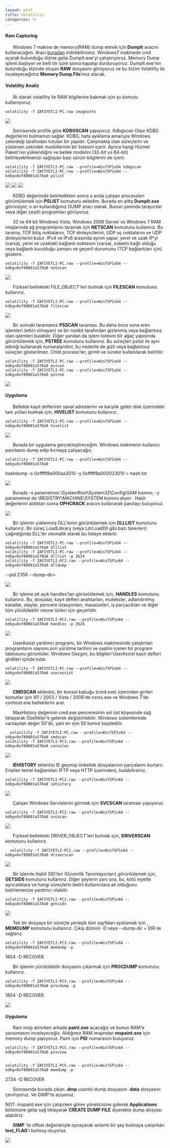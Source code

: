 ```yaml
---
layout: post
title: Volatility
categories: tr
---
```







<h4>Ram Capturing</h4>

&nbsp;&nbsp;&nbsp;&nbsp;&nbsp;&nbsp;Windows 7 makine de memory(RAM) dump etmek için <strong>DumpIt</strong> aracını kullanacağım. 
Aracı <a href ="https://www.downloadcrew.com/article/23854-dumpit">buradan</a> indirebilirsiniz.
Windows7 makinede cmd açarak bulunduğu dizine gelip DumpIt.exe'yi çalıştırıyoruz. Memory
Dump işlemi başlıyor ve belli bir süre sonra kapatıp durduruyoruz. DumpIt.exe'nin bulunduğu dizinde
oluşan <strong>RAW</strong> dosyasını görüyoruz ve bu bizim Volatility ile inceleyeceğimiz <strong>Memory Dump File</strong>'mız olacak.



<h4>Volatility Analiz</h4>

&nbsp;&nbsp;&nbsp;&nbsp;&nbsp;&nbsp;İlk olarak volatility ile RAW bilgilerine bakmak için şu komutu kullanıyoruz. 

	volatility -f ZAFIYETLI-PC.raw imageinfo

<img src="/img/volatility/imageinfo.png">

&nbsp;&nbsp;&nbsp;&nbsp;&nbsp;&nbsp;Sonrasında profile göre <strong>KDBGSCAN</strong> yapıyoruz. Kdbgscan Olası KDBG değerlerini bulmamızı sağlar.
KDBG, hata ayıklama amacıyla Windows çekirdeği tarafından tutulan bir yapıdır. 
Çalışmakta olan süreçlerin ve yüklenen çekirdek modüllerinin bir listesini içerir. 
Ayrıca hangi Hizmet Paketi'nin yüklendiğini ve bellek modelini (32-bit vs 64-bit) 
belirleyebilmenizi sağlayan bazı sürüm bilgilerini de içerir.



	volatility -f ZAFIYETLI-PC.raw --profile=Win7SP1x64 kdbgscan
	volatility -f ZAFIYETLI-PC.raw --profile=Win7SP1x64 --kdbg=0xf80001a570a0 pslist

<img src="/img/volatility/kdbgscan.png">
<img src="/img/volatility/pslist1.png">
<img src="/img/volatility/pslist2.png">

&nbsp;&nbsp;&nbsp;&nbsp;&nbsp;&nbsp;KDBG değerinide belirledikten sonra o anda çalışan processleri görüntülemek için <strong>PSLIST</strong> komutunu
ekledim. Burada en altta <strong>DumpIt.exe</strong> görünüyor, o an kullandığımız DUMP aracı olarak. Bunun yanında 
tarayıcılar veya diğer çeşitli programları görüyoruz. 


&nbsp;&nbsp;&nbsp;&nbsp;&nbsp;&nbsp;32 ve 64 bit Windows Vista, Windows 2008 Server ve Windows 7 RAM imajlarında ağ programlarını
taramak için <strong>NETSCAN</strong> komutunu kullanırız. Bu tarama, TCP bitiş noktalarını, TCP dinleyicilerini, 
UDP uç noktalarını ve UDP dinleyicilerini bulur. IPv4 ve IPv6 arasında ayrım yapar, yerel ve
uzak IP'yi (varsa), yerel ve uzaktaki bağlantı noktasını (varsa), soketin bağlı olduğu veya
bağlantı kurulduğu zamanı ve geçerli durumunu (TCP bağlantıları için)  gösterir. 


	volatility -f ZAFIYETLI-PC.raw --profile=Win7SP1x64 --kdbg=0xf80001a570a0 netscan

<img src="/img/volatility/netscan.png">


&nbsp;&nbsp;&nbsp;&nbsp;&nbsp;&nbsp;Fiziksel bellekteki FILE_OBJECT'leri bulmak için <strong>FILESCAN</strong>
komutunu kullanırız. 


	volatility -f ZAFIYETLI-PC.raw --profile=Win7SP1x64 --kdbg=0xf80001a570a0 filescan

<img src="/img/volatility/filescan.png">

&nbsp;&nbsp;&nbsp;&nbsp;&nbsp;&nbsp;Bir sonraki taramamız <strong>PSSCAN</strong> taraması. Bu daha önce sona eren işlemleri (etkin olmayan) ve 
bir rootkit tarafından gizlenmiş veya bağlantısız olan işlemleri bulabilir. Diğer yandan da
işlem listesini bir ağaç yapısında görüntülemek için, <strong>PSTREE</strong> komutunu kullanırız. Bu süreçleri pslist ile 
aynı tekniği kullanarak numaralandırır, bu nedenle de gizli veya bağlantısız süreçler gösterilmez.
Child process'ler, girinti ve süreler kullanılarak belirtilir


	volatility -f ZAFIYETLI-PC.raw --profile=Win7SP1x64 --kdbg=0xf80001a570a0 psscan
	volatility -f ZAFIYETLI-PC.raw --profile=Win7SP1x64 --kdbg=0xf80001a570a0 pstree


<img src="/img/volatility/pstree.png">


<h4>Uygulama</h4>

&nbsp;&nbsp;&nbsp;&nbsp;&nbsp;&nbsp;Bellekte kayıt defterinin sanal adreslerini ve karşılık gelen disk üzerindeki 
tam yolları bulmak için, <strong>HIVELIST</strong> komutunu kullanırız.

	volatility -f ZAFIYETLI-PC.raw --profile=Win7SP1x64 --kdbg=0xf80001a570a0 hivelist

<img src="/img/volatility/hivelist.png">


&nbsp;&nbsp;&nbsp;&nbsp;&nbsp;&nbsp;Burada bir uygulama gerçekleştireceğim. Windows makinenin kullanıcı parolasını dump edip 
kırmaya çalışacağız.

	volatility -f ZAFIYETLI-PC.raw --profile=Win7SP1x64 --kdbg=0xf80001a570a0 
hashdump -s 0xfffff8a000aa2010 -y 0xfffff8a000023010 > hash.txt

<img src="/img/volatility/hashdump.png">

&nbsp;&nbsp;&nbsp;&nbsp;&nbsp;&nbsp;Burada -s parametresi \SystemRoot\System32\Config\SAM kısmını, -y parametresi de 
\REGISTRY\MACHINE\SYSTEM kısmını alıyor . Hash değerlerini aldıktan sonra <strong>OPHCRACK</strong>
aracını kullanarak parolayı buluyoruz. 

<img src="/img/volatility/ophcrack.png">



&nbsp;&nbsp;&nbsp;&nbsp;&nbsp;&nbsp;Bir işlemin yüklenmiş DLL'lerini görüntülemek için <strong>DLLLIST</strong> komutunu kullanırız.
Bir süreç LoadLibrary (veya LdrLoadDll gibi bazı türevleri) çağırdığında DLL'ler otomatik 
olarak bu listeye eklenir.

	volatility -f ZAFIYETLI-PC.raw --profile=Win7SP1x64 --kdbg=0xf80001a570a0 dlllist
	volatility -f ZAFIYETLI-PC.raw --profile=Win7SP1x64 --kdbg=0xf80001a570a0 dlllist -p 2624
	volatility -f ZAFIYETLI-PC2.raw --profile=Win7SP1x64 --kdbg=0xf80001a570a0 dlldump 
--pid 2356 --dump-dir=.


<img src="/img/volatility/dlllist.png">




&nbsp;&nbsp;&nbsp;&nbsp;&nbsp;&nbsp;Bir işleme ait açık handles'ları görüntülemek için, <strong>HANDLES</strong> komutunu kullanırız. Bu, dosyalar, 
kayıt defteri anahtarları, muteksler, adlandırılmış kanallar, olaylar, pencere istasyonları, 
masaüstleri, iş parçacıkları ve diğer tüm yürütülebilir nesne türleri için geçerlidir. 

	volatility -f ZAFIYETLI-PC2.raw --profile=Win7SP1x64 --kdbg=0xf80001a570a0 handles -p 2624


<img src="/img/volatility/handles.png">


&nbsp;&nbsp;&nbsp;&nbsp;&nbsp;&nbsp;UserAssist yardımcı programı, bir Windows makinesinde çalıştırılan programların sayısını,son yürütme 
tarihini ve saatini içeren bir program tablosunu görüntüler. Windows Gezgini, bu bilgileri UserAssist kayıt defteri girdileri içinde tutar.

	volatility -f ZAFIYETLI-PC.raw --profile=Win7SP1x64 --kdbg=0xf80001a570a0 userassist


<img src="/img/volatility/userassist.png">

&nbsp;&nbsp;&nbsp;&nbsp;&nbsp;&nbsp;<strong>CMDSCAN</strong> eklentisi, bir konsol kabuğu (cmd.exe) üzerinden girilen komutlar için
XP / 2003 / Vista / 2008'de csrss.exe ve Windows 7'de conhost.exe belleklerini arar. 

&nbsp;&nbsp;&nbsp;&nbsp;&nbsp;&nbsp;MaxHistory değerinin cmd.exe penceresinin sol 
üst köşesinde sağ tıklayarak Özellikler'e gelerek değiştirilebilir. 
Windows sistemlerinde varsayılan değer 50'dir, yani en son 50 komut kaydedilir.


      volatility -f ZAFIYETLI-PC.raw --profile=Win7SP1x64 --kdbg=0xf80001a570a0 cmdscan
	volatility -f ZAFIYETLI-PC3.raw --profile=Win7SP1x64 --kdbg=0xf80001a570a0 consoles

<img src="/img/volatility/consoles.png">



&nbsp;&nbsp;&nbsp;&nbsp;&nbsp;&nbsp;<strong>IEHISTORY</strong> eklentisi IE geçmişi önbellek dosyalarının parçalarını kurtarır. 
Erişilen temel bağlantıları (FTP veya HTTP üzerinden), bulabilirsiniz.

	volatility -f ZAFIYETLI-PC2.raw --profile=Win7SP1x64 --kdbg=0xf80001a570a0 iehistory

<img src="/img/volatility/iehistory.png">

&nbsp;&nbsp;&nbsp;&nbsp;&nbsp;&nbsp;Çalışan Windows Servislerini görmek için <strong>SVCSCAN</strong> taraması yapıyoruz. 

	volatility -f ZAFIYETLI-PC2.raw --profile=Win7SP1x64 --kdbg=0xf80001a570a0 svcscan

<img src="/img/volatility/svcscan.png">


&nbsp;&nbsp;&nbsp;&nbsp;&nbsp;&nbsp;Fiziksel bellekteki DRIVER_OBJECT'leri bulmak için, <strong>DRIVERSCAN</strong> komutunu kullanırız. 


      volatility -f ZAFIYETLI-PC2.raw --profile=Win7SP1x64 --kdbg=0xf80001a570a0 driverscan


<img src="/img/volatility/driverscan.png">

&nbsp;&nbsp;&nbsp;&nbsp;&nbsp;&nbsp;Bir işlemle ilişkili SID'leri (Güvenlik Tanımlayıcıları) görüntülemek için, <strong>GETSIDS</strong> komutunu 
kullanırız. Diğer şeylerin yanı sıra, bu, kötü niyetle  ayrıcalıklara ve hangi süreçlerin 
belirli kullanıcılara ait olduğunu belirlemenize yardımcı olabilir.

	volatility -f ZAFIYETLI-PC2.raw --profile=Win7SP1x64 --kdbg=0xf80001a570a0 getsids

<img src="/img/volatility/getsids.png">


&nbsp;&nbsp;&nbsp;&nbsp;&nbsp;&nbsp;Tek bir dosyaya bir süreçte yerleşik tüm sayfaları ayıklamak için , <strong>MEMDUMP</strong> komutunu kullanırız. 
Çıkış dizinini -D veya --dump-dir = DIR ile sağlarız.

	volatility -f ZAFIYETLI-PC3.raw --profile=Win7SP1x64 --kdbg=0xf80001a570a0 memdump -p 
1804 -D RECOVER



&nbsp;&nbsp;&nbsp;&nbsp;&nbsp;&nbsp;Bir işlemin yürütülebilir dosyasını çıkarmak için <strong>PROCDUMP</strong> komutunu kullanırız.

	volatility -f ZAFIYETLI-PC3.raw --profile=Win7SP1x64 --kdbg=0xf80001a570a0 procdump -p 
1804 -D RECOVER

<img src="/img/volatility/procdump.png">



<h4>Uygulama</h4>


&nbsp;&nbsp;&nbsp;&nbsp;&nbsp;&nbsp;Ram imajı alınırken arkada <strong>paint.exe</strong> açacağız ve bunun RAM'e yansımasını inceleyeceğiz.
Aldığımız RAM imajından <strong>mspaint.exe</strong> için memory dump yapıyoruz. Paint için <strong>PID</strong> numarasını 
buluyoruz.


	volatility -f ZAFIYETLI-PC5.raw --profile=Win7SP1x64 --kdbg=0xf80001a570a0 psxview


	volatility -f ZAFIYETLI-PC5.raw --profile=Win7SP1x64 --kdbg=0xf80001a570a0 memdump -p 
2724 -D RECOVER



&nbsp;&nbsp;&nbsp;&nbsp;&nbsp;&nbsp;Sonrasında burada çıkan <strong>.dmp</strong> uzantılı dump dosyasını <strong>.data</strong> dosyasını çeviriyoruz. Ve GIMP'te açıyoruz.

NOT: mspaint.exe için çalışırken görev yöneticisine giderek <strong>Applications</strong> bölümüne gelip
sağ tıklayarak <strong>CREATE DUMP FILE</strong> diyerekte dump dosyası alabiliriz.



&nbsp;&nbsp;&nbsp;&nbsp;&nbsp;&nbsp;<strong>GIMP</strong> 'te offset değerleriyle oynayarak anlamlı bir şey bulmaya çalışırken <strong>test_FLAG</strong>'i bulmuş oluyoruz.





<img src="/img/volatility/flag.png">
